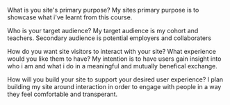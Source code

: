 What is you site's primary purpose?
My sites primary purpose is to showcase what i've learnt from this course.

Who is your target audience?
My target audience is my cohort and teachers. Secondary audience is potential employers and collaboraters

How do you want site visitors to interact with your site? What experience would you like them to have?
My intention is to have users gain insight into who i am and what i do in a meaningful and mutually benefical exchange.

How will you build your site to support your desired user experience?
I plan building my site around interaction in order to engage with people in a way they feel comfortable and transperant.